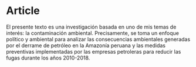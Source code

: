 #   Article

El presente texto es una investigación basada en uno de mis temas de interés: la contaminación ambiental. Precisamente, se toma un enfoque político y ambiental para analizar las consecuencias ambientales generadas por el derrame de petróleo en la Amazonía peruana y las medidas preventivas implementadas por las empresas petroleras para reducir las fugas durante los años 2010-2018.
